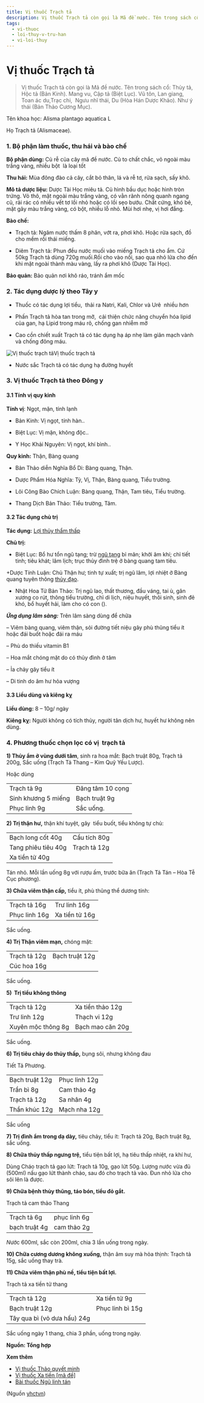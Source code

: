 ```yaml
---
title: Vị thuốc Trạch tả
description: Vị thuốc Trạch tả còn gọi là Mã đề nước. Tên trong sách cổ- Thủy tả, Hộc tả (Bản Kinh). Mang vu, Cập tả (Biệt Lục). Vũ tôn, Lan giang, Toan ác du,Trạc chi,  Ngưu nhĩ thái, Du (Hòa Hán Dược Khảo). Như ý thái (Bản Thảo Cương Mục). 
tags:
  - vi-thuoc
  - loi-thuy-v-tru-han
  - vi-loi-thuy
---
```


# Vị thuốc Trạch tả 

> Vị thuốc Trạch tả còn gọi là Mã đề nước. Tên trong sách cổ: Thủy tả, Hộc tả (Bản Kinh). Mang vu, Cập tả (Biệt Lục). Vũ tôn, Lan giang, Toan ác du,Trạc chi,  Ngưu nhĩ thái, Du (Hòa Hán Dược Khảo). Như ý thái (Bản Thảo Cương Mục). 

Tên khoa học: Alisma plantago aquatica L 

Họ Trạch tả (Alismaceae). 

### 1. Bộ phận làm thuốc, thu hái và bào chế

**Bộ phận dùng:** Củ rễ của cây mã đề nước. Củ to chất chắc, vỏ ngoài màu trắng vàng, nhiều bột  là loại tốt

**Thu hái:** Mùa đông đào cả cây, cắt bỏ thân, lá và rễ tơ, rửa sạch, sấy khô. 

**Mô tả dược liệu:** Dược Tài Học miêu tả. Củ hình bầu dục hoặc hình tròn trứng. Vỏ thô, mặt ngoài màu trắng vàng, có vằn rãnh nông quanh ngang củ, rải rác có nhiều vết tơ lồi nhỏ hoặc có lồi sẹo bướu. Chất cứng, khó bẻ, mặt gãy màu trắng vàng, có bột, nhiều lỗ nhỏ. Mùi hơi nhẹ, vị hơi đắng.

**Bào chế:**

+ Trạch tả: Ngâm nước thấm 8 phân, vớt ra, phơi khô. Hoặc rửa sạch, đồ cho mềm rồi thái miếng.

+ Diêm Trạch tả: Phun đều nước muối vào miếng Trạch tả cho ẩm. Cứ 50kg Trạch tả dùng 720g muối.Rồi cho vào nồi, sao qua nhỏ lửa cho đến khi mặt ngoài thành màu vàng, lấy ra phơi khô (Dược Tài Học). 

**Bảo quản:** Bảo quản nơi khô ráo, tránh ẩm mốc 

### 2. Tác dụng dược lý theo Tây y

+ Thuốc có tác dụng lợi tiểu,  thải ra Natri, Kali, Chlor và Urê  nhiều hơn 

+ Phấn Trạch tả hòa tan trong mỡ,  cải thiện chức năng chuyển hóa lipid của gan, hạ Lipid trong máu rõ, chống gan nhiễm mỡ

+ Cao cồn chiết xuất Trạch tả có tác dụng hạ áp nhẹ làm giãn mạch vành và chống đông máu. 

![Vị thuốc trạch tả](/imgs/yhctvn/Vi-thuoc-trach-ta.jpg)Vị thuốc trạch tả

+ Nước sắc Trạch tả có tác dụng hạ đường huyết

### 3. Vị thuốc Trạch tả theo Đông y

#### 3.1 Tính vị quy kinh

**Tính vị**: Ngọt, mặn, tính lạnh

+ Bản Kinh: Vị ngọt, tính hàn.. 

+ Biệt Lục: Vị mặn, không độc.. 

+ Y Học Khải Nguyên: Vị ngọt, khí bình..

**Quy kinh:** Thận, Bàng quang

+ Bản Thảo diễn Nghĩa Bổ Di: Bàng quang, Thận.

+ Dược Phẩm Hóa Nghĩa: Tỳ, Vị, Thận, Bàng quang, Tiểu trường.

+ Lôi Công Bào Chích Luận: Bàng quang, Thận, Tam tiêu, Tiểu trường.

+ Thang Dịch Bản Thảo: Tiểu trường, Tâm. 

#### 3.2 Tác dụng chủ trị

**Tác dụng:** [Lợi thủy thẩm thấp](/yhctvn/dai-cuong-thuoc-loi-thuy-va-truc-thuy/)

**Chủ trị:**

+ Biệt Lục: Bổ hư tổn ngũ tạng; trừ [ngũ tạng](/yhctvn/hoc-thuyet-tang-phu-phan-2/) bỉ mãn; khởi âm khí; chỉ tiết tinh; tiêu khát; lâm lịch; trục thủy đình trệ ở bàng quang tam tiêu.

+Dược Tính Luận: Chủ Thận hư; tinh tự xuất; trị ngũ lâm, lợi nhiệt ở Bàng quang tuyên thông [thủy đạo](/yhctvn/vi-tri-huyet-thuy-dao/).

+ Nhật Hoa Tử Bản Thảo: Trị ngũ lao, thất thương, đầu váng, tai ù, gân xương co rút, thông tiểu trường, chỉ di lịch, niệu huyết, thôi sinh, sinh đẻ khó, bổ huyết hải, làm cho có con (). 

***Ứng dụng lâm sàng:*** Trên lâm sàng dùng để chữa 

– Viêm bàng quang, viêm thận, sỏi đường tiết niệu gây phù thũng tiểu ít hoặc đái buốt hoặc đái ra máu

– Phù do thiếu vitamin B1

– Hoa mắt chóng mặt do có thủy đình ở tâm

– Ỉa chảy gây tiểu ít

– Di tinh do âm hư hỏa vượng

#### 3.3 Liều dùng và kiêng kỵ

**Liều dùng:** 8 – 10g/ ngày

**Kiêng kỵ:** Người không có tích thủy, người tân dịch hư, huyết hư không nên dùng.

### 4. Phương thuốc chọn lọc có vị  trạch tả

**1) Thủy ẩm ở vùng dưới tâm**, sinh ra hoa mắt: Bạch truật 80g, Trạch tả 200g, Sắc uống (Trạch Tả Thang – Kim Quỹ Yếu Lược).  

Hoặc dùng  

|  |  |
| --- | --- |
| Trạch tả 9g | Đăng tâm 10 cọng |
| Sinh khương 5 miếng | Bạch truật 9g |
| Phục linh 9g | Sắc uống. |

**2) Trị thận hư,** thận khí tuyệt, gây  tiểu buốt, tiểu không tự chủ: 

|  |  |
| --- | --- |
| Bạch long cốt 40g | Cẩu tích 80g |
| Tang phiêu tiêu 40g |  Trạch tả 12g |
| Xa tiền tử 40g |  |

Tán nhỏ. Mỗi lần uống 8g với rượu ấm, trước bữa ăn (Trạch Tả Tán – Hòa Tễ Cục phương).  

**3) Chữa viêm thận cấp,** tiểu ít, phù thũng thể dương tính: 

|  |  |
| --- | --- |
| Trạch tả 16g | Trư linh 16g |
| Phục linh 16g | Xa tiền tử 16g |

Sắc uống.  

**4) Trị Thận viêm mạn,** chóng mặt: 

|  |  |
| --- | --- |
| Trạch tả 12g | Bạch truật 12g |
| Cúc hoa 16g |  |

Sắc uống.

**5)  Trị tiểu không thông**

|  |  |
| --- | --- |
| Trạch tả 12g | Xa tiền thảo 12g |
| Trư linh 12g | Thạch vi 12g |
|  Xuyên mộc thông 8g | Bạch mao căn 20g |

Sắc uống.

**6) Trị tiêu chảy do thủy thấp,** bụng sôi, nhưng không đau

Tiết Tả Phương. 

|  |  |
| --- | --- |
|  Bạch truật 12g | Phục linh 12g |
|  Trần bì 8g |  Cam thảo 4g |
| Trạch tả 12g |  Sa nhân 4g |
| Thần khúc 12g | Mạch nha 12g |

Sắc uống 

**7) Trị đình ẩm trong dạ dày,** tiêu chảy, tiểu ít: Trạch tả 20g, Bạch truật 8g, sắc uống.

**8) Chữa thủy thấp ngưng trệ,** tiểu tiện bất lợi, hạ tiêu thấp nhiệt, ra khí hư, 

Dùng Cháo trạch tả gạo lứt: Trạch tả 10g, gạo lứt 50g. Lượng nước vừa đủ (500ml) nấu gạo lứt thành cháo, sau đó cho trạch tả vào. Đun nhỏ lửa cho sôi lên là được.

**9) Chữa bệnh thủy thũng, táo bón, tiểu đỏ gắt.**

Trạch tả cam thảo Thang

|  |  |
| --- | --- |
| Trạch tả 6g | phục linh 6g |
| bạch truật 4g | cam thảo 2g |

*N*ước 600ml, sắc còn 200ml, chia 3 lần uống trong ngày.

**10) Chữa cương dương không xuống,** thận âm suy mà hỏa thịnh: Trạch tả 15g, sắc uống thay trà.

**11) Chữa viêm thận phù nề, tiểu tiện bất lợi.**

Trạch tả xa tiền tử thang

|  |  |
| --- | --- |
| Trạch tả 12g | Xa tiền tử 9g |
| Bạch truật 12g | Phục linh bì 15g |
|  Tây qua bì (vỏ dưa hấu) 24g |  |

Sắc uống ngày 1 thang, chia 3 phần, uống trong ngày.

**Nguồn: Tổng hợp**

**Xem thêm**

* [Vị thuốc Thảo quyết minh](/yhctvn/vi-thuoc-thao-quyet-minh/)
* [Vị thuốc Xa tiền [mã đề]](/yhctvn/vi-thuoc-xa-tien-ma-de/)
* [Bài thuốc Ngũ linh tán](/yhctvn/bai-thuoc-ngu-linh-tan/)

(Nguồn <a href="https://yhctvn.com/vi-thuoc-trach-ta/" target="_blank">yhctvn</a>)
